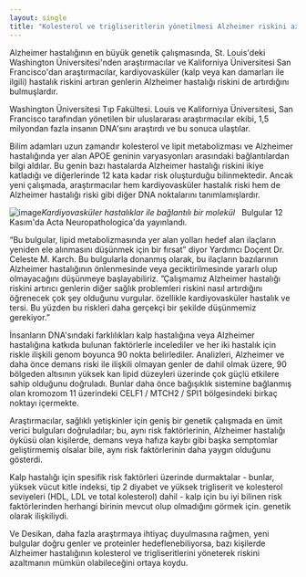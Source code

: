 ```yaml
---
layout: single
title: "Kolesterol ve trigliseritlerin yönetilmesi Alzheimer riskini azaltabilir"
---
```

Alzheimer hastalığının en büyük genetik çalışmasında, St. Louis'deki Washington Üniversitesi'nden araştırmacılar ve Kaliforniya Üniversitesi San Francisco'dan araştırmacılar, kardiyovasküler (kalp veya kan damarları ile ilgili) hastalık riskini artıran genlerin Alzheimer hastalığı riskini de artırdığını bulmuşlardır.

Washington Üniversitesi Tıp Fakültesi. Louis ve Kaliforniya Üniversitesi, San Francisco tarafından yönetilen bir uluslararası araştırmacılar ekibi, 1,5 milyondan fazla insanın DNA'sını araştırdı ve bu sonuca ulaştılar.

Bilim adamları uzun zamandır kolesterol ve lipit metabolizması ve Alzheimer hastalığında yer alan APOE geninin varyasyonları arasındaki bağlantılardan bilgi aldılar. Bu genin bazı hastalarda Alzheimer hastalığı riskini ikiye katladığı ve diğerlerinde 12 kata kadar risk oluşturduğu bilinmektedir. Ancak yeni çalışmada, araştırmacılar hem kardiyovasküler hastalık riski hem de Alzheimer hastalığı riski gibi diğer DNA noktalarını tanımlamışlardır.

![image](https://www.cam.ac.uk/sites/www.cam.ac.uk/files/styles/content-580x288/public/news/research/news/crop_75.jpg?itok=4Thqjm1W)*Kardiyovasküler hastalıklar ile bağlantılı bir molekül*
 
Bulgular 12 Kasım'da Acta Neuropathologica'da yayınlandı.

“Bu bulgular, lipid metabolizmasında yer alan yolları hedef alan ilaçların yeniden ele alınmasını düşünmek için bir fırsat” diyor Yardımcı Doçent Dr. Celeste M. Karch. Bu bulgularla donanmış olarak, bu ilaçların bazılarının Alzheimer hastalığının önlenmesinde veya geciktirilmesinde yararlı olup olmayacağını düşünmeye başlayabiliriz. ”Çalışmamız Alzheimer hastalığı riskini artırıcı genlerin diğer sağlık problemleri riskini nasıl artırdığını öğrenecek çok şey olduğunu vurgular. özellikle kardiyovasküler hastalık ve tersi. Bu yüzden bu riskleri daha gerçekçi bir şekilde düşünmemiz gerekiyor.”

İnsanların DNA'sındaki farklılıkları kalp hastalığına veya Alzheimer hastalığına katkıda bulunan faktörlerle incelediler ve her iki hastalık için riskle ilişkili genom boyunca 90 nokta belirlediler. Analizleri, Alzheimer ve daha önce demans riski ile ilişkili olmayan genler de dahil olmak üzere, 90 bölgeden altısının yüksek kan lipid düzeyleri üzerinde çok güçlü etkilere sahip olduğunu doğruladı. Bunlar daha önce bağışıklık sistemine bağlanmış olan kromozom 11 üzerindeki CELF1 / MTCH2 / SPI1 bölgesindeki birkaç noktayı içermekte.

Araştırmacılar, sağlıklı yetişkinler için geniş bir genetik çalışmada en ümit verici bulguları doğruladılar; bu, aynı risk faktörlerinin, Alzheimer hastalığı öyküsü olan kişilerde, demans veya hafıza kaybı gibi başka semptomlar geliştirmemiş olsalar bile, aynı risk faktörlerinin daha yaygın olduğunu gösterdi.

Kalp hastalığı için spesifik risk faktörleri üzerinde durmaktalar - bunlar, yüksek vücut kitle indeksi, tip 2 diyabet ve yüksek trigliserit ve kolesterol seviyeleri (HDL, LDL ve total kolesterol) dahil - kalp için bu iyi bilinen risk faktörlerinden herhangi birinin mevcut olup olmadığını görmek için. genetik olarak ilişkiliydi.

Ve Desikan, daha fazla araştırmaya ihtiyaç duyulmasına rağmen, yeni bulgular doğru genler ve proteinler hedeflenebiliyorsa, bazı kişilerde Alzheimer hastalığının kolesterol ve trigliseritlerini yöneterek riskini azaltmanın mümkün olabileceğini ortaya koydu.
